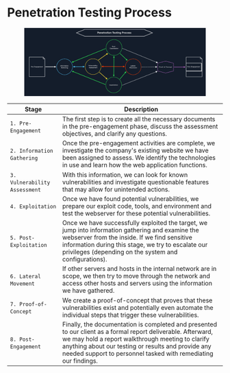 # Penetration Testing Process

<figure><img src="../../.gitbook/assets/image (2) (1) (1) (1) (1) (1) (1) (1) (1) (1) (1) (1) (1) (1) (1) (1) (1) (1) (1) (1) (1) (1) (1) (1) (1) (1) (1) (1) (1) (1) (1) (1) (1) (1) (1) (1) (1) (1) (1) (1) (1) (1) (1).png" alt=""><figcaption></figcaption></figure>

| **Stage**                     | **Description**                                                                                                                                                                                                                                                                            |
| ----------------------------- | ------------------------------------------------------------------------------------------------------------------------------------------------------------------------------------------------------------------------------------------------------------------------------------------ |
| `1. Pre-Engagement`           | The first step is to create all the necessary documents in the pre-engagement phase, discuss the assessment objectives, and clarify any questions.                                                                                                                                         |
| `2. Information Gathering`    | Once the pre-engagement activities are complete, we investigate the company's existing website we have been assigned to assess. We identify the technologies in use and learn how the web application functions.                                                                           |
| `3. Vulnerability Assessment` | With this information, we can look for known vulnerabilities and investigate questionable features that may allow for unintended actions.                                                                                                                                                  |
| `4. Exploitation`             | Once we have found potential vulnerabilities, we prepare our exploit code, tools, and environment and test the webserver for these potential vulnerabilities.                                                                                                                              |
| `5. Post-Exploitation`        | Once we have successfully exploited the target, we jump into information gathering and examine the webserver from the inside. If we find sensitive information during this stage, we try to escalate our privileges (depending on the system and configurations).                          |
| `6. Lateral Movement`         | If other servers and hosts in the internal network are in scope, we then try to move through the network and access other hosts and servers using the information we have gathered.                                                                                                        |
| `7. Proof-of-Concept`         | We create a proof-of-concept that proves that these vulnerabilities exist and potentially even automate the individual steps that trigger these vulnerabilities.                                                                                                                           |
| `8. Post-Engagement`          | Finally, the documentation is completed and presented to our client as a formal report deliverable. Afterward, we may hold a report walkthrough meeting to clarify anything about our testing or results and provide any needed support to personnel tasked with remediating our findings. |
